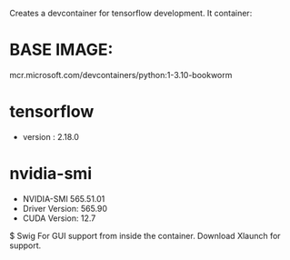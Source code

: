 Creates a devcontainer for tensorflow development.
It container:

# BASE IMAGE:
  mcr.microsoft.com/devcontainers/python:1-3.10-bookworm

# tensorflow
- version : 2.18.0

# nvidia-smi
- NVIDIA-SMI 565.51.01
- Driver Version: 565.90
- CUDA Version: 12.7


$ Swig
For GUI support from inside the container. Download Xlaunch for support.
